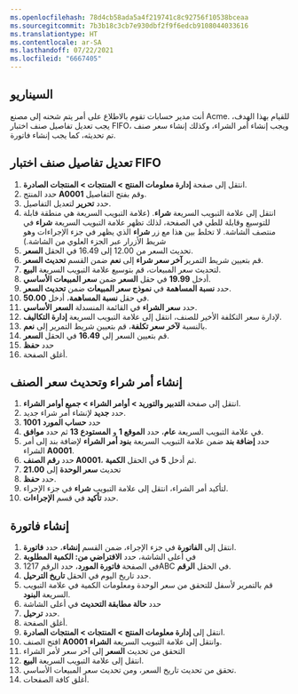 ```yaml
---
ms.openlocfilehash: 78d4cb58ada5a4f219741c8c92756f10538bceaa
ms.sourcegitcommit: 7b3b18c3cb7e930dbf2f9f6edcb9108044033616
ms.translationtype: HT
ms.contentlocale: ar-SA
ms.lasthandoff: 07/22/2021
ms.locfileid: "6667405"
---
```

## <a name="scenario"></a>السيناريو

أنت مدير حسابات تقوم بالاطلاع على أمر يتم شحنه إلى مصنع Acme. للقيام بهذا الهدف، يجب تعديل تفاصيل صنف اختبار FIFO، ويجب إنشاء أمر الشراء، وكذلك إنشاء سعر صنف تم تحديثه، كما يجب إنشاء فاتورة.

## <a name="modify-details-of-the-fifo-test-item"></a>تعديل تفاصيل صنف اختبار FIFO  ##

1.  انتقل إلى صفحة **إدارة معلومات المنتج > المنتجات > المنتجات الصادرة**. 
1.  حدد المنتج **A0001** وقم بفتح التفاصيل.  
1.  حدد **تحرير** لتعديل التفاصيل. 
1.  انتقل إلى علامة التبويب السريعة **شراء**. (علامة التبويب السريعة هي منطقة قابلة للتوسيع وقابلة للطي في الصفحة، لذلك تظهر علامة التبويب السريعة **شراء** في منتصف الشاشة.  لا تخلط بين هذا مع زر **شراء** الذي يظهر في جزء الإجراءات وهو شريط الأزرار عبر الجزء العلوي من الشاشة.)
1.  تحديث السعر من 12.00 إلى 16.49 في الحقل **السعر**.
1.  قم بتعيين شريط التمرير **آخر سعر شراء** إلى **نعم** ضمن القسم **تحديث السعر**.
1.  لتحديث سعر المبيعات، قم بتوسيع علامة التبويب السريعة **البيع**.
1.  أدخل **19.99** في حقل **السعر** ضمن **سعر المبيعات الأساسي**. 
1.  حدد **نسبة المساهمة** في **نموذج سعر المبيعات** ضمن **تحديث السعر**. 
1.  في حقل **نسبة المساهمة**، أدخل **50.00**. 
1.  حدد **سعر الشراء** في القائمة المنسدلة **السعر الأساسي**.
1.  لإدارة سعر التكلفة الأخير للصنف، انتقل إلى علامة التبويب السريعة **إدارة التكاليف**. 
1.  بالنسبة **لآخر سعر تكلفة**، قم بتعيين شريط التمرير إلى **نعم**. 
1.  قم بتعيين السعر إلى **16.49** في الحقل **السعر**. 
1.  حدد **حفظ**
1.  أغلق الصفحة.

## <a name="create-a-purchase-order-and-update-the-item-price"></a>إنشاء أمر شراء وتحديث سعر الصنف 
 
1.  انتقل إلى صفحة **التدبير والتوريد > أوامر الشراء > جميع أوامر الشراء**. 
1.  حدد **جديد** لإنشاء أمر شراء جديد. 
1.  حدد **حساب المورد** **1001** 
1.  في علامة التبويب السريعة **عام**، حدد **الموقع 1** و **المستودع 13** ثم حدد **موافق**. 
1.  حدد **إضافة بند** ضمن علامة التبويب السريعة **بنود أمر الشراء** لإضافة بند إلى أمر الشراء **A0001**.
1.  حدد **رقم الصنف A0001**، ثم أدخل **5** في الحقل **الكمية**. 
1.  تحديث **سعر الوحدة** إلى **21.00** 
1.  حدد **حفظ**. 
1.  لتأكيد أمر الشراء، انتقل إلى علامة التبويب **شراء** في جزء الإجراء. 
1.  حدد **تأكيد** في قسم **الإجراءات**. 

## <a name="generate-an-invoice"></a>إنشاء فاتورة 

1.  انتقل إلى **الفاتورة** في جزء الإجراء، ضمن القسم **إنشاء**، حدد **فاتورة**.
1.  في أعلى الشاشة، حدد **الافتراضي من: الكمية المطلوبة** 
1.  في الصفحة **فاتورة المورد**، حدد الرقم 1217ABC في الحقل **الرقم**.
1.  حدد تاريخ اليوم في الحقل **تاريخ الترحيل**. 
1.  قم بالتمرير لأسفل للتحقق من سعر الوحدة ومعلومات الكمية في علامة التبويب السريعة **البنود**. 
1.  حدد **حالة مطابقة التحديث** في أعلى الشاشة
1.  حدد **ترحيل**. 
1.  أغلق الصفحة. 
1.  انتقل إلى **إدارة معلومات المنتج > المنتجات > المنتجات الصادرة**. 
1.  افتح الصنف **A0001** وانتقل إلى علامة التبويب السريعة **الشراء**.
1.  التحقق من تحديث **السعر** إلى آخر سعر لأمر الشراء 
1.  انتقل إلى علامة التبويب السريعة **البيع**.
1.  تحقق من تحديث تاريخ السعر، ومن تحديث سعر المبيعات الأساسي.
1.  أغلق كافة الصفحات.

